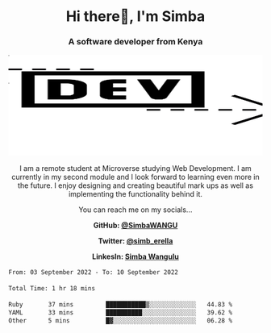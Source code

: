 
<h1 align="center"> Hi there👋, I'm Simba</h1>
<h3 align="center">A software developer from Kenya</h3>

<img src="/arrow-svgrepo-com.svg" margin="auto" width="100%" height="200px">


<p align="center">I am a remote student at Microverse studying Web Development. I am currently in my second module and I look forward to learning even more in the future. I enjoy designing and creating beautiful mark ups as well as implementing the functionality behind it.</p>

<p align="center">You can reach me on my socials... </p>

<div align="center">

__<p>  GitHub: [@SimbaWANGU](https://github.com/SimbaWANGU)__  </p>
__<p> Twitter: [@simb_erella](https://twitter.com/simb_erella)__ </p>
__<p> LinkesIn: [Simba Wangulu](https://www.linkedin.com/in/simba-wangulu/)__ </p>

</div>

<!--START_SECTION:waka-->

```text
From: 03 September 2022 - To: 10 September 2022

Total Time: 1 hr 18 mins

Ruby       37 mins         ███████████▒░░░░░░░░░░░░░   44.83 %
YAML       33 mins         ██████████░░░░░░░░░░░░░░░   39.62 %
Other      5 mins          █▓░░░░░░░░░░░░░░░░░░░░░░░   06.28 %
```

<!--END_SECTION:waka-->
